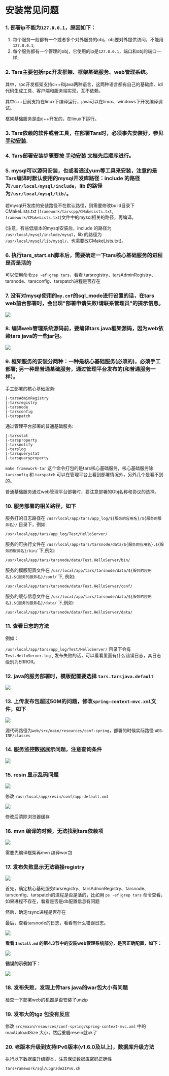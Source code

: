 # 安装常见问题

### 1. 部署ip不能为`127.0.0.1`，原因如下：

1. 每个服务一般都有一个或者多个对外服务的obj，obj要对外提供访问，不能用 `127.0.0.1`;
2. 每个服务都有一个管理的obj，它使用的ip是`127.0.0.1`，端口和obj的端口一样;

### 2. Tars主要包括rpc开发框架、框架基础服务、web管理系统。

其中，rpc开发框架支持c++和java两种语言，这两种语言都有自己的基础库、idl代码生成工具、客户端和服务端实现，互不依赖。

其中c++目前支持在linux下编译运行，java可以在linux、windows下开发编译调试。

框架基础服务是由c++开发的，在linux下运行。

### 3. Tars依赖的软件或者工具，在部署Tars时，必须事先安装好，参见 [手动安装](../rumen/an-zhuang/shou-dong-an-zhuang.md).

### 4. Tars部署安装步骤要按 [手动安装](../rumen/an-zhuang/shou-dong-an-zhuang.md) 文档先后顺序进行。

### 5. mysql可以源码安装，也或者通过yum等工具来安装，注意的是Tars编译时默认使用的mysql开发库路径：include 的路径为`/usr/local/mysql/include`，lib 的路径为`/usr/local/mysql/lib/`。

若mysql开发库的安装路径不在默认路径，则需要修改build目录下CMakeLists.txt \(`framework/tarscpp/CMakeLists.txt`, `framework/CMakeLists.txt`\)文件中的mysql相关的路径，再编译。

\(注意，有些低版本的mysql安装后，include 的路径为 `/usr/local/mysql/include/mysql`，lib 的路径为 `/usr/local/mysql/lib/mysql/`，也需要改CMakeLists.txt\)。

### 6. 执行tars\_start.sh脚本后，需要确定一下tars核心基础服务的进程是否是活的

可以使用命令:`ps -ef|grep tars`，看看 tarsregistry、tarsAdminRegistry、tarsnode、tarsconfig、tarspatch进程是否存在

### 7. 没有对mysql使用的`my.cnf`的sql\_mode进行设置的话，在tars web前台部署时，会出现"部署申请失败!请联系管理员"的提示信息。

![](../.gitbook/assets/mysql_sqlmode.png)

### 8. 编译web管理系统源码前，要编译tars java框架源码，因为web依赖tars java的一些jar包。

![](../.gitbook/assets/tars-java-jar.png)

### 9. 框架服务的安装分两种：一种是核心基础服务\(必须的\)，必须手工部署; 另一种是普通基础服务，通过管理平台发布的\(和普通服务一样）。

手工部署的核心基础服务:

```text
|-tarsAdminRegistry
|-tarsregistry
|-tarsnode
|-tarsconfig
|-tarspatch
```

通过管理平台部署的普通基础服务:

```text
|-tarsstat
|-tarsproperty
|-tarsnotify
|-tarslog
|-tarsquerystat
|-tarsqueryproperty
```

`make framework-tar` 这个命令打包的是tars核心基础服务，核心基础服务除 `tarsconfig` 和 `tarspatch` 可以在管理平台上看到部署情况外，另外几个是看不到的。

普通基础服务通过web管理平台部署时，要注意部署的Obj名称和协议的选择。

### 10. 服务部署的相关路径，如下

服务打的日志路径在 `/usr/local/app/tars/app_log/${服务的应用名}/${服务的服务名}/` 目录下，例如:

```text
/usr/local/app/tars/app_log/Test/HelloServer/
```

服务的可执行文件在 `/usr/local/app/tars/tarsnode/data/${服务的应用名}.${服务的服务名}/bin/` 下,例如:

```text
/usr/local/app/tars/tarsnode/data/Test.HelloServer/bin/
```

服务的模版配置文件在 `/usr/local/app/tars/tarsnode/data/${服务的应用名}.${服务的服务名}/conf/` 下, 例如:

```text
/usr/local/app/tars/tarsnode/data/Test.HelloServer/conf/
```

服务的缓存信息文件在 `/usr/local/app/tars/tarsnode/data/${服务的应用名}.${服务的服务名}/data/` 下,例如:

```text
/usr/local/app/tars/tarsnode/data/Test.HelloServer/data/
```

### 11. 查看日志的方法

例如：

`/usr/local/app/tars/app_log/Test/HelloServer/` 目录下会有 `Test.HelloServer.log` , 发布失败的话，可以看看里面有什么错误日志，其日志级别为ERROR。

### 12. java的服务部署时，模版配置要选择 `tars.tarsjava.default`

![](../.gitbook/assets/java_server_deploy.png)

### 13. 上传发布包超过50M的问题，修改`spring-context-mvc.xml`文件，如下

![](../.gitbook/assets/50mb.png)

源代码路径为`web/src/main/resources/conf-spring`，部署的时候实际路径 `WEB-INF/classes`

### 14. 服务监控数据展示问题，注意查询条件

![](../.gitbook/assets/stat.png)

### 15. resin 显示乱码问题

![](../.gitbook/assets/encoding_error.png)

修改 `/usr/local/app/resin/conf/app-default.xml`

![](../.gitbook/assets/resin.png)

修改后清除浏览器缓存

### 16. mvn 编译的时候，无法找到tars依赖项

![](../.gitbook/assets/tars_not_resolve.png)

需要先编译框架再mvn 编译war包

### 17. 发布失败显示无法链接registry

![](../.gitbook/assets/registry_not_founded.png)

首先，确定核心基础服务tarsregistry、tarsAdminRegistry、tarsnode、tarsconfig、tarspatch的进程是否是活的，比如用 `ps -ef|grep tars` 命令查看，如果进程不存在，看看是否是db配置信息有问题

然后，确定rsync进程是否存在

最后，查看tarsnode的日志，看看有什么错误日志。

![](../.gitbook/assets/registry_not_invoker.png)

**看看 `Install.md` 的第4.3节中的安装web管理系统部分，是否正确配置，如下：**

![](../.gitbook/assets/registry_web_endpoint.png)

**错误的示例如下：**

![](../.gitbook/assets/registry_web_empty.png)

### 18. 发布失败，发现上传tars java的war包大小有问题

检查一下部署web的机器是否安装了unzip

### 19. 发布大的tgz 包没有反应

修改 `src/main/resources/conf-spring/spring-context-mvc.xml` 中的maxUploadSize 大小，然后重启resein就ok了

### 20. 老版本升级到支持IPv6版本\(v1.6.0及以上\)，数据库升级方法

执行以下数据库升级脚本，注意保证数据库密码正确性

```text
TarsFramework/sql/upgrade2IPv6.sh
```



